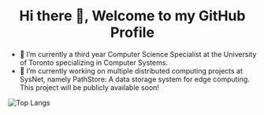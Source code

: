 <h1 align="center"> Hi there 👋, Welcome to my GitHub Profile<br/> </h1> 

- 🌱 I’m currently a third year Computer Science Specialist at the University of Toronto specializing in Computer Systems.
- 🔭 I’m currently working on multiple distributed computing projects at SysNet, namely PathStore: A data storage system for edge computing. This project will be publicly available soon!

![Top Langs](https://github-readme-stats.vercel.app/api/top-langs/?username=ideaeclipse&hide=css,html)

<!--
**ideaeclipse/ideaeclipse** is a ✨ _special_ ✨ repository because its `README.md` (this file) appears on your GitHub profile.

Here are some ideas to get you started:

- 🔭 I’m currently working on ...
- 🌱 I’m currently learning ...
- 👯 I’m looking to collaborate on ...
- 🤔 I’m looking for help with ...
- 💬 Ask me about ...
- 📫 How to reach me: ...
- 😄 Pronouns: ...
- ⚡ Fun fact: ...
-->
